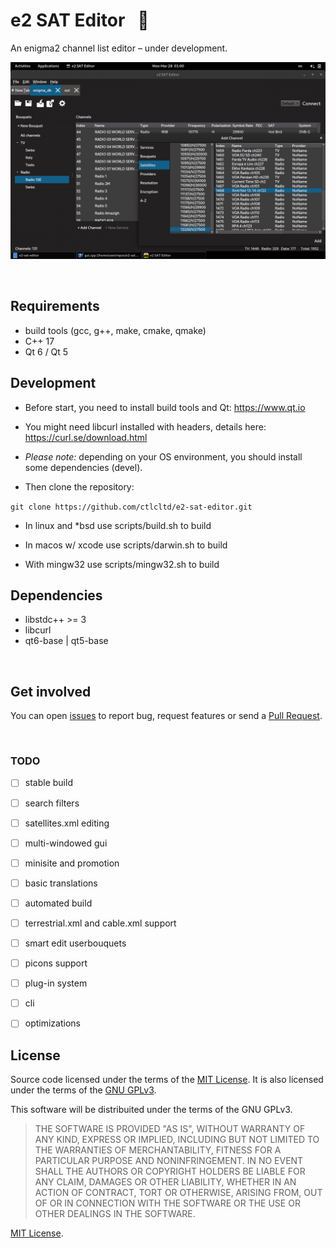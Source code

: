 # e2 SAT Editor   📡

An enigma2 channel list editor – under development.

![a screenshot of e2 SAT Editor running on linux, qt6ct fusion dark](res/screenshot.png)

 
## Requirements

* build tools (gcc, g++, make, cmake, qmake)
* C++ 17
* Qt 6 / Qt 5


## Development

- Before start, you need to install build tools and Qt: https://www.qt.io

- You might need libcurl installed with headers, details here: https://curl.se/download.html

- *Please note:* depending on your OS environment, you should install some dependencies (devel).

- Then clone the repository:

```git clone https://github.com/ctlcltd/e2-sat-editor.git```

- In linux and \*bsd use scripts/build.sh to build

- In macos w/ xcode use scripts/darwin.sh to build

- With mingw32 use scripts/mingw32.sh to build


## Dependencies

* libstdc++ >= 3
* libcurl
* qt6-base | qt5-base

 
## Get involved

You can open [issues](https://github.com/ctlcltd/e2-sat-editor/issues) to report bug, request features or send a [Pull Request](https://github.com/ctlcltd/e2-sat-editor/pulls).

 
### TODO

- [ ] stable build
- [ ] search filters
- [ ] satellites.xml editing
- [ ] multi-windowed gui
- [ ] minisite and promotion
- [ ] basic translations
- [ ] automated build
- [ ] terrestrial.xml and cable.xml support
- [ ] smart edit userbouquets
- [ ] picons support
- [ ] plug-in system
- [ ] cli
- [ ] optimizations


## License

Source code licensed under the terms of the [MIT License](LICENSE). It is also licensed under the terms of the [GNU GPLv3](src/COPYING.1).

This software will be distribuited under the terms of the GNU GPLv3.

> THE SOFTWARE IS PROVIDED "AS IS", WITHOUT WARRANTY OF ANY KIND, EXPRESS OR IMPLIED, INCLUDING BUT NOT LIMITED TO THE WARRANTIES OF MERCHANTABILITY, FITNESS FOR A PARTICULAR PURPOSE AND NONINFRINGEMENT. IN NO EVENT SHALL THE AUTHORS OR COPYRIGHT HOLDERS BE LIABLE FOR ANY CLAIM, DAMAGES OR OTHER LIABILITY, WHETHER IN AN ACTION OF CONTRACT, TORT OR OTHERWISE, ARISING FROM, OUT OF OR IN CONNECTION WITH THE SOFTWARE OR THE USE OR OTHER DEALINGS IN THE SOFTWARE.

[MIT License](LICENSE).
